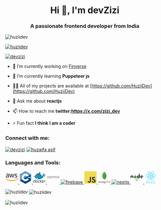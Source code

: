 <h1 align="center">Hi 👋, I'm devZizi</h1>
<h3 align="center">A passionate frontend developer from India</h3>

<p align="left"> <img src="https://komarev.com/ghpvc/?username=huziidev&label=Profile%20views&color=0e75b6&style=flat" alt="huziidev" /> </p>

<p align="left"> <a href="https://github.com/ryo-ma/github-profile-trophy"><img src="https://github-profile-trophy.vercel.app/?username=huziidev" alt="huziidev" /></a> </p>

<p align="left"> <a href="https://twitter.com/devzizi" target="blank"><img src="https://img.shields.io/twitter/follow/devzizi?logo=twitter&style=for-the-badge" alt="devzizi" /></a> </p>

- 🔭 I’m currently working on [Finverse](https://finversecoin.vercel.app/)

- 🌱 I’m currently learning **Puppeteer js**

- 👨‍💻 All of my projects are available at [https://github.com/HuziiDev](https://github.com/HuziiDev)

- 💬 Ask me about **reactjs**

- 📫 How to reach me **twitter:https://x.com/zizi_dev**

- ⚡ Fun fact **I think I am a coder**

<h3 align="left">Connect with me:</h3>
<p align="left">
<a href="https://twitter.com/devzizi" target="blank"><img align="center" src="https://raw.githubusercontent.com/rahuldkjain/github-profile-readme-generator/master/src/images/icons/Social/twitter.svg" alt="devzizi" height="30" width="40" /></a>
<a href="https://linkedin.com/in/huzaifa asif" target="blank"><img align="center" src="https://raw.githubusercontent.com/rahuldkjain/github-profile-readme-generator/master/src/images/icons/Social/linked-in-alt.svg" alt="huzaifa asif" height="30" width="40" /></a>
</p>

<h3 align="left">Languages and Tools:</h3>
<p align="left"> <a href="https://aws.amazon.com" target="_blank" rel="noreferrer"> <img src="https://raw.githubusercontent.com/devicons/devicon/master/icons/amazonwebservices/amazonwebservices-original-wordmark.svg" alt="aws" width="40" height="40"/> </a> <a href="https://www.w3schools.com/cpp/" target="_blank" rel="noreferrer"> <img src="https://raw.githubusercontent.com/devicons/devicon/master/icons/cplusplus/cplusplus-original.svg" alt="cplusplus" width="40" height="40"/> </a> <a href="https://www.docker.com/" target="_blank" rel="noreferrer"> <img src="https://raw.githubusercontent.com/devicons/devicon/master/icons/docker/docker-original-wordmark.svg" alt="docker" width="40" height="40"/> </a> <a href="https://expressjs.com" target="_blank" rel="noreferrer"> <img src="https://raw.githubusercontent.com/devicons/devicon/master/icons/express/express-original-wordmark.svg" alt="express" width="40" height="40"/> </a> <a href="https://firebase.google.com/" target="_blank" rel="noreferrer"> <img src="https://www.vectorlogo.zone/logos/firebase/firebase-icon.svg" alt="firebase" width="40" height="40"/> </a> <a href="https://developer.mozilla.org/en-US/docs/Web/JavaScript" target="_blank" rel="noreferrer"> <img src="https://raw.githubusercontent.com/devicons/devicon/master/icons/javascript/javascript-original.svg" alt="javascript" width="40" height="40"/> </a> <a href="https://www.mongodb.com/" target="_blank" rel="noreferrer"> <img src="https://raw.githubusercontent.com/devicons/devicon/master/icons/mongodb/mongodb-original-wordmark.svg" alt="mongodb" width="40" height="40"/> </a> <a href="https://nextjs.org/" target="_blank" rel="noreferrer"> <img src="https://cdn.worldvectorlogo.com/logos/nextjs-2.svg" alt="nextjs" width="40" height="40"/> </a> <a href="https://nodejs.org" target="_blank" rel="noreferrer"> <img src="https://raw.githubusercontent.com/devicons/devicon/master/icons/nodejs/nodejs-original-wordmark.svg" alt="nodejs" width="40" height="40"/> </a> <a href="https://reactjs.org/" target="_blank" rel="noreferrer"> <img src="https://raw.githubusercontent.com/devicons/devicon/master/icons/react/react-original-wordmark.svg" alt="react" width="40" height="40"/> </a> </p>

<p><img align="left" src="https://github-readme-stats.vercel.app/api/top-langs?username=huziidev&show_icons=true&locale=en&layout=compact" alt="huziidev" /></p>

<p>&nbsp;<img align="center" src="https://github-readme-stats.vercel.app/api?username=huziidev&show_icons=true&locale=en" alt="huziidev" /></p>

<p><img align="center" src="https://github-readme-streak-stats.herokuapp.com/?user=huziidev&" alt="huziidev" /></p>
